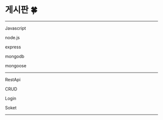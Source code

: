 # 게시판 🍀

***

Javascript

node.js

express

mongodb

mongoose

***

RestApi

CRUD

Login

Soket

***